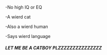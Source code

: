 -No high IQ or EQ

-A wierd cat

-Also a wierd human

-Says wierd language

##### **LET ME BE A CATBOY PLZZZZZZZZZZZZZZZ**
